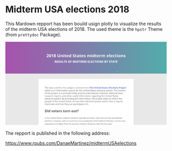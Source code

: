 
# Midterm USA elections 2018 

This Mardown repport has been bouild usign plotly to visualize the results of the midterm USA elections of 2018. 
The used theme is the `hpstr` Theme (from `prettydoc` Package). 

![view](markdown_midtermUSAelections2018.png)

The repport is published in the following address:

https://www.rpubs.com/DanaeMartinez/midtermUSAelections